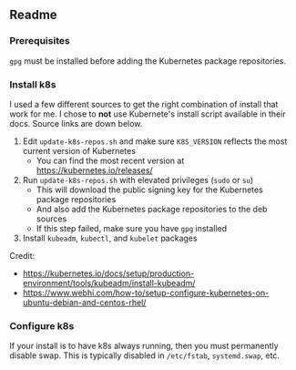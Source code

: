 ## Readme

### Prerequisites

`gpg` must be installed before adding the Kubernetes package repositories.

### Install k8s

I used a few different sources to get the right combination of install that work for me. I chose to **not** use Kubernete's install script available in their docs. Source links are down below.

1. Edit `update-k8s-repos.sh` and make sure `K8S_VERSION` reflects the most current version of Kubernetes
   - You can find the most recent version at https://kubernetes.io/releases/
2. Run `update-k8s-repos.sh` with elevated privileges (`sudo` or `su`)
   - This will download the public signing key for the Kubernetes package repositories
   - And also add the Kubernetes package repositories to the deb sources
   - If this step failed, make sure you have `gpg` installed
3. Install `kubeadm`, `kubectl`, and `kubelet` packages

Credit:
- https://kubernetes.io/docs/setup/production-environment/tools/kubeadm/install-kubeadm/
- https://www.webhi.com/how-to/setup-configure-kubernetes-on-ubuntu-debian-and-centos-rhel/

### Configure k8s

If your install is to have k8s always running, then you must permanently disable swap. This is typically disabled in `/etc/fstab`, `systemd.swap`, etc.
